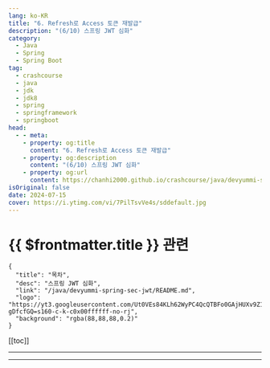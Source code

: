 ```yaml
---
lang: ko-KR
title: "6. Refresh로 Access 토큰 재발급"
description: "(6/10) 스프링 JWT 심화"
category: 
  - Java
  - Spring
  - Spring Boot
tag: 
  - crashcourse
  - java
  - jdk
  - jdk8
  - spring
  - springframework
  - springboot
head:
  - - meta:
    - property: og:title
      content: "6. Refresh로 Access 토큰 재발급"
    - property: og:description
      content: "(6/10) 스프링 JWT 심화"
    - property: og:url
      content: https://chanhi2000.github.io/crashcourse/java/devyummi-spring-sec-jwt-adv/06.html
isOriginal: false
date: 2024-07-15
cover: https://i.ytimg.com/vi/7PilTsvVe4s/sddefault.jpg
---
```


# {{ $frontmatter.title }} 관련

```component VPCard
{
  "title": "목차",
  "desc": "스프링 JWT 심화",
  "link": "/java/devyummi-spring-sec-jwt/README.md",
  "logo": "https://yt3.googleusercontent.com/Ut0VEs84KLh62WyPC4QcQTBFo0GAjHUXv9Z1YUYKAVBV0vbgp90HT68ejnZ0NncO1X-gDfcfGQ=s160-c-k-c0x00ffffff-no-rj",
  "background": "rgba(88,88,88,0.2)"
}
```

[[toc]]

---

<SiteInfo
  name="6. Refresh로 Access 토큰 재발급"
  desc="(6/10) 스프링 JWT 심화"
  url="https://devyummi.com/page?id=6695178d59f57d23e8a0b6b1"
  logo="https://yt3.googleusercontent.com/Ut0VEs84KLh62WyPC4QcQTBFo0GAjHUXv9Z1YUYKAVBV0vbgp90HT68ejnZ0NncO1X-gDfcfGQ=s160-c-k-c0x00ffffff-no-rj"
  preview="https://i.ytimg.com/vi/7PilTsvVe4s/sddefault.jpg"/>

<VidStack src="youtube/7PilTsvVe4s" />

<!-- TODO: 작성 -->

<!-- 
<h2>요청 로직</h2><figure class="image image_resized" style="width:50%;"><img style="aspect-ratio:860/761;" src="https://yummi-image-1.s3.amazonaws.com/image-fb2c3194-cd44-489c-8b28-1342f28bf640.jpg" width="860" height="761"></figure><p>&nbsp;</p><p>서버측 JWTFilter에서 Access 토큰의 만료로 인한 특정한 상태 코드가 응답되면 프론트측 Axios Interceptor와 같은 예외 핸들러에서 Access 토큰 재발급을 위한 Refresh을 서버측으로 전송한다.</p><p>&nbsp;</p><p>이때 서버에서는 Refresh 토큰을 받아 새로운 Access 토큰을 응답하는 코드를 작성하면 된다.</p><p>&nbsp;</p><hr><h2>reissue</h2><pre><code class="language-java hljs" data-highlighted="yes"><span class="hljs-meta">@Controller</span>
<span class="hljs-meta">@ResponseBody</span>
<span class="hljs-keyword">public</span> <span class="hljs-keyword">class</span> <span class="hljs-title class_">ReissueController</span> {

    <span class="hljs-keyword">private</span> <span class="hljs-keyword">final</span> JWTUtil jwtUtil;

    <span class="hljs-keyword">public</span> <span class="hljs-title function_">ReissueController</span><span class="hljs-params">(JWTUtil jwtUtil)</span> {

        <span class="hljs-built_in">this</span>.jwtUtil = jwtUtil;
    }

    <span class="hljs-meta">@PostMapping("/reissue")</span>
    <span class="hljs-keyword">public</span> ResponseEntity&lt;?&gt; reissue(HttpServletRequest request, HttpServletResponse response) {

        <span class="hljs-comment">//get refresh token</span>
        <span class="hljs-type">String</span> <span class="hljs-variable">refresh</span> <span class="hljs-operator">=</span> <span class="hljs-literal">null</span>;
        Cookie[] cookies = request.getCookies();
        <span class="hljs-keyword">for</span> (Cookie cookie : cookies) {

            <span class="hljs-keyword">if</span> (cookie.getName().equals(<span class="hljs-string">"refresh"</span>)) {

                refresh = cookie.getValue();
            }
        }

        <span class="hljs-keyword">if</span> (refresh == <span class="hljs-literal">null</span>) {

            <span class="hljs-comment">//response status code</span>
            <span class="hljs-keyword">return</span> <span class="hljs-keyword">new</span> <span class="hljs-title class_">ResponseEntity</span>&lt;&gt;(<span class="hljs-string">"refresh token null"</span>, HttpStatus.BAD_REQUEST);
        }

        <span class="hljs-comment">//expired check</span>
        <span class="hljs-keyword">try</span> {
            jwtUtil.isExpired(refresh);
        } <span class="hljs-keyword">catch</span> (ExpiredJwtException e) {

            <span class="hljs-comment">//response status code</span>
            <span class="hljs-keyword">return</span> <span class="hljs-keyword">new</span> <span class="hljs-title class_">ResponseEntity</span>&lt;&gt;(<span class="hljs-string">"refresh token expired"</span>, HttpStatus.BAD_REQUEST);
        }

        <span class="hljs-comment">// 토큰이 refresh인지 확인 (발급시 페이로드에 명시)</span>
        <span class="hljs-type">String</span> <span class="hljs-variable">category</span> <span class="hljs-operator">=</span> jwtUtil.getCategory(refresh);

        <span class="hljs-keyword">if</span> (!category.equals(<span class="hljs-string">"refresh"</span>)) {

            <span class="hljs-comment">//response status code</span>
            <span class="hljs-keyword">return</span> <span class="hljs-keyword">new</span> <span class="hljs-title class_">ResponseEntity</span>&lt;&gt;(<span class="hljs-string">"invalid refresh token"</span>, HttpStatus.BAD_REQUEST);
        }

        <span class="hljs-type">String</span> <span class="hljs-variable">username</span> <span class="hljs-operator">=</span> jwtUtil.getUsername(refresh);
        <span class="hljs-type">String</span> <span class="hljs-variable">role</span> <span class="hljs-operator">=</span> jwtUtil.getRole(refresh);

        <span class="hljs-comment">//make new JWT</span>
        <span class="hljs-type">String</span> <span class="hljs-variable">newAccess</span> <span class="hljs-operator">=</span> jwtUtil.createJwt(<span class="hljs-string">"access"</span>, username, role, <span class="hljs-number">600000L</span>);

        <span class="hljs-comment">//response</span>
        response.setHeader(<span class="hljs-string">"access"</span>, newAccess);

        <span class="hljs-keyword">return</span> <span class="hljs-keyword">new</span> <span class="hljs-title class_">ResponseEntity</span>&lt;&gt;(HttpStatus.OK);
    }
}</code><button class="copy-button"><i class="fa-regular fa-clipboard"></i><span>JAVA</span></button></pre><p>&nbsp;</p><hr><h2>SpringSecurity “/reissue” 경로 permitAll</h2><pre><code class="language-java hljs" data-highlighted="yes">.requestMatchers(<span class="hljs-string">"/reissue"</span>).permitAll()</code><button class="copy-button"><i class="fa-regular fa-clipboard"></i><span>JAVA</span></button></pre><p>&nbsp;</p><hr>
-->

---

<TagLinks />
